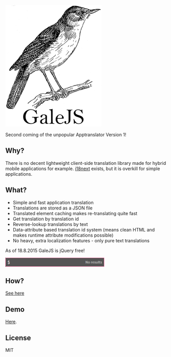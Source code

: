 ![](https://github.com/ahvonenj/GaleJS/blob/master/gale_logo_small.png?raw=true)

Second coming of the unpopular Apptranslator Version 1!

## Why?

There is no decent lightweight client-side translation library made for hybrid mobile applications for example. [i18next](http://i18next.com/) exists, but it is overkill for simple applications.

## What?

- Simple and fast application translation
- Translations are stored as a JSON file
- Translated element caching makes re-translating quite fast
- Get translation by translation id
- Reverse-lookup translations by text
- Data-attribute based translation id system (means clean HTML and makes runtime attribute modifications possible)
- No heavy, extra localization features - only pure text translations

As of 18.8.2015 GaleJS is jQuery free!

![](https://github.com/ahvonenj/GaleJS/blob/strict-language-source/no_jquery.png?raw=true)

## How?

[See here](https://github.com/ahvonenj/GaleJS/wiki/How-to-use-GaleJS)

## Demo

[Here](http://ahvonenj.github.io/GaleJS/). 

## License

MIT
